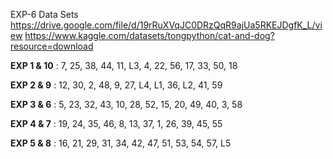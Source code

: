 EXP-6 Data Sets
https://drive.google.com/file/d/19rRuXVqJC0DRzQqR9ajUa5RKEJDgfK_L/view
https://www.kaggle.com/datasets/tongpython/cat-and-dog?resource=download

**EXP 1 & 10** : 7, 25, 38, 44, 11, L3, 4, 22, 56, 17, 33, 50, 18


**EXP 2 & 9** : 12, 30, 2, 48, 9, 27, L4, L1, 36, L2, 41, 59


**EXP 3 & 6** : 5, 23, 32, 43, 10, 28, 52, 15, 20, 49, 40, 3, 58


**EXP 4 & 7** : 19, 24, 35, 46, 8, 13, 37, 1, 26, 39, 45, 55


**EXP 5 & 8** : 16, 21, 29, 31, 34, 42, 47, 51, 53, 54, 57, L5
